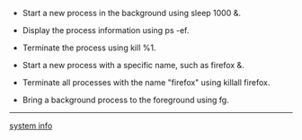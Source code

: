 - Start a new process in the background using sleep 1000 &.

- Display the process information using ps -ef.

- Terminate the process using kill %1.

- Start a new process with a specific name, such as firefox &.

- Terminate all processes with the name "firefox" using killall firefox.

- Bring a background process to the foreground using fg.
-------------------------------------------------------

[system info](https://github.com/ROT101/learn_something/blob/main/linux%20basics/system_info/1_system_info.md)
